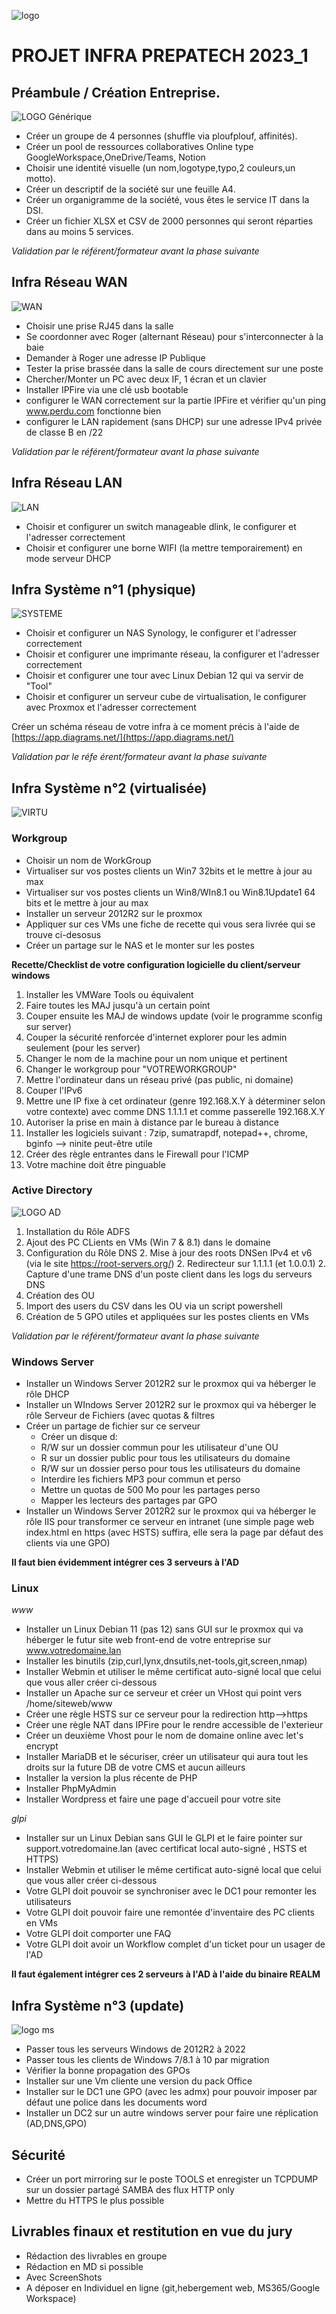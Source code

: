 
![logo](https://visa.cefim.eu/wp-content/uploads/2023/06/LogoCEFIM-hd.png)

# PROJET INFRA PREPATECH 2023_1

## Préambule / Création Entreprise.
![LOGO Générique](https://store-images.s-microsoft.com/image/apps.27845.30be3330-280f-4e8e-ac1d-35f4f8176e71.bee1f510-c788-4634-97f7-1edb3738e3f1.ce090a7e-7c5d-45fa-91b2-c964e56e10d9)

* Créer un groupe de 4 personnes (shuffle via ploufplouf, affinités).
* Créer un pool de ressources collaboratives Online type GoogleWorkspace,OneDrive/Teams, Notion
* Choisir une identité visuelle (un nom,logotype,typo,2 couleurs,un motto).
* Créer un descriptif de la société sur une feuille A4.
* Créer un organigramme de la société, vous êtes le service IT dans la DSI.
* Créer un fichier XLSX et CSV de 2000 personnes qui seront réparties dans au moins 5 services.

*Validation par le référent/formateur avant la phase suivante*

## Infra Réseau WAN

![WAN ](https://www.cloudflare.com/resources/images/slt3lc6tev37/6ARE3uWw7nvYn4VhyNh1Z6/d92a3e1bfa0878adb6c93ac91b12b98f/what_is_WAN_wide_area_network.png)

* Choisir une prise RJ45 dans la salle
* Se coordonner avec Roger (alternant Réseau) pour s'interconnecter à la baie
* Demander à Roger une adresse IP Publique
* Tester la prise brassée dans la salle de cours directement sur une poste
* Chercher/Monter un PC avec deux IF, 1 écran et un clavier
* Installer IPFire via une clé usb bootable
* configurer le WAN correctement sur la partie IPFire et vérifier qu'un ping www.perdu.com fonctionne bien
* configurer le LAN rapidement (sans DHCP) sur une adresse IPv4 privée de classe B en /22

*Validation par le référent/formateur avant la phase suivante*


## Infra Réseau LAN

![LAN](https://1.bp.blogspot.com/-4Om1fcaJZEE/YP7Rtvwxg_I/AAAAAAAADYA/fBPxXW_u44YxZTZtRxI-_nYeESBxOUbkACLcBGAsYHQ/w640-h474/LAN.jpg)

* Choisir et configurer un switch manageable dlink, le configurer et l'adresser correctement
* Choisir et configurer une borne WIFI (la mettre temporairement) en mode serveur DHCP

## Infra Système n°1 (physique)

![SYSTEME](https://p1-ofp.static.pub/medias/bWFzdGVyfHJvb3R8MTE2MDMzfGltYWdlL3BuZ3xoNjEvaGMyLzk0ODkwMjM0MzQ3ODIucG5nfGI3ZWY1MTQ5Mzc1NTY2YmQxNzdkMzhjMzdiNzM5NGIwZWFkNTRhYWNiNGM5MDI4NmRiMTFkM2U0MTNkZTRmN2Y/lenovo-servers-tower-thinksystem-st550-series.png)

* Choisir et configurer un NAS Synology, le configurer et l'adresser correctement
* Choisir et configurer une imprimante réseau, la configurer et l'adresser correctement
* Choisir et configurer une tour avec Linux Debian 12 qui va servir de "Tool"
* Choisir et configurer un serveur cube de virtualisation, le configurer avec Proxmox et l'adresser correctement

Créer un schéma réseau de votre infra à ce moment précis à l'aide de [https://app.diagrams.net/](https://app.diagrams.net/)

*Validation par le réfe
érent/formateur avant la phase suivante*


## Infra Système n°2 (virtualisée)
![VIRTU](https://www.ovhcloud.com/sites/default/files/styles/square_small/public/2020-07/UseCase_What-is-virtualization%402x.png)

### Workgroup
* Choisir un nom de WorkGroup
* Virtualiser sur vos postes clients un Win7 32bits et le mettre à jour au max
* Virtualiser sur vos postes clients un Win8/WIn8.1 ou Win8.1Update1 64 bits et le mettre à jour au max
* Installer un serveur 2012R2 sur le proxmox
* Appliquer sur ces VMs une fiche de recette qui vous sera livrée qui se trouve ci-desosus
* Créer un partage sur le NAS et le monter sur les postes

**Recette/Checklist de votre configuration logicielle du client/serveur windows**

1. Installer les VMWare Tools ou équivalent
1. Faire toutes les MAJ jusqu'à un certain point
1. Couper ensuite les MAJ de windows update (voir le programme sconfig sur server)
1. Couper la sécurité renforcée d'internet explorer pour les admin seulement (pour les server)
1. Changer le nom de la machine pour un nom unique et pertinent
1. Changer le workgroup pour "VOTREWORKGROUP"
1. Mettre l'ordinateur dans un réseau privé (pas public, ni domaine)
1. Couper l'IPv6
1. Mettre une IP fixe à cet ordinateur (genre 192.168.X.Y à déterminer selon votre contexte) avec comme DNS 1.1.1.1 et comme passerelle 192.168.X.Y
1. Autoriser la prise en main à distance par le bureau à distance
1. Installer les logiciels suivant : 7zip, sumatrapdf, notepad++, chrome, bginfo --> ninite peut-être utile
1. Créer des règle entrantes dans le Firewall pour l'ICMP
1. Votre machine doit être pinguable

### Active Directory

![LOGO AD](https://www.outsystems.com/Forge_CW/_image.aspx/Q8LvY--6WakOw9afDCuuGZlRwMsAHVuN679pp-uc0hY=/active-directory-lib-2023-01-04%2000-00-00-2024-02-04%2011-17-32)

1. Installation du Rôle ADFS
1. Ajout des PC CLients en VMs (Win 7 & 8.1) dans le domaine
1. Configuration du Rôle DNS
	2. Mise à jour des roots DNSen IPv4 et v6 (via le site https://root-servers.org/)
	2. Redirecteur sur 1.1.1.1 (et 1.0.0.1)
	2. Capture d'une trame DNS d'un poste client dans les logs du serveurs DNS
1. Création des OU
1. Import des users du CSV dans les OU via un script powershell
1. Création de 5 GPO utiles et appliquées sur les postes clients en VMs 

*Validation par le référent/formateur avant la phase suivante*

### Windows Server
* Installer un Windows Server 2012R2 sur le proxmox qui va héberger le rôle DHCP
* Installer un WIndows Server 2012R2 sur le proxmox qui va héberger le rôle Serveur de Fichiers (avec quotas & filtres
* Créer un partage de fichier sur ce serveur
	* Créer un disque d: 
	* R/W sur un dossier commun pour les utilisateur d'une OU
	* R sur un dossier public pour tous les utilisateurs du domaine
	* R/W sur un dossier perso pour tous les utilisateurs du domaine
	* Interdire les fichiers MP3 pour commun et perso
	* Mettre un quotas de 500 Mo pour les partages perso
	* Mapper les lecteurs des partages par GPO
* Installer un Windows Server 2012R2 sur le proxmox qui va héberger le rôle IIS pour transformer ce serveur en intranet (une simple page web index.html en https (avec HSTS) suffira, elle sera la page par défaut des clients via une GPO)


**Il faut bien évidemment intégrer ces 3 serveurs à l'AD**

### Linux

*www*

* Installer un Linux Debian 11 (pas 12) sans GUI sur le proxmox qui va héberger le futur site web front-end de votre entreprise sur www.votredomaine.lan
* Installer les binutils (zip,curl,lynx,dnsutils,net-tools,git,screen,nmap)
* Installer Webmin et utiliser le même certificat auto-signé local que celui que vous aller créer ci-dessous
* Installer un Apache sur ce serveur et créer un VHost qui point vers /home/siteweb/www
* Créer une règle HSTS sur ce serveur pour la redirection http-->https
* Créer une règle NAT dans IPFire pour le rendre accessible de l'exterieur
* Créer un deuxième Vhost pour le nom de domaine online avec let's encrypt
* Installer MariaDB et le sécuriser, créer un utilisateur qui aura tout les droits sur la future DB de votre CMS et aucun ailleurs
* Installer la version la plus récente de PHP
* Installer PhpMyAdmin
* Installer Wordpress et faire une page d'accueil pour votre site

*glpi*

* Installer sur un Linux Debian sans GUI le GLPI et le faire pointer sur support.votredomaine.lan (avec certificat local auto-signé , HSTS et HTTPS)
* Installer Webmin et utiliser le même certificat auto-signé local que celui que vous aller créer ci-dessous
* Votre GLPI doit pouvoir se synchroniser avec le DC1 pour remonter les utilisateurs
* Votre GLPI doit pouvoir faire une remontée d'inventaire des PC clients en VMs
* Votre GLPI doit comporter une FAQ
* Votre GLPI doit avoir un  Workflow complet d'un ticket pour un usager de l'AD

**Il faut également intégrer ces 2 serveurs à l'AD à l'aide du binaire REALM**


## Infra Système n°3 (update)

![logo ms](https://techcommunity.microsoft.com/t5/image/serverpage/image-id/410966iD6D6E0A3ACDBBB50/image-size/medium?v=v2&px=400)


* Passer tous les serveurs Windows de 2012R2 à 2022
* Passer tous les clients de Windows 7/8.1 à 10 par migration
* Vérifier la bonne propagation des GPOs
* Installer sur une Vm cliente une version du pack Office
* Installer sur le DC1 une GPO (avec les admx) pour pouvoir imposer par défaut une police dans les documents word
* Installer un DC2 sur un autre windows server pour faire  une réplication (AD,DNS,GPO)


## Sécurité

* Créer un port mirroring sur le poste TOOLS et enregister un TCPDUMP sur un dossier partagé SAMBA des flux HTTP only
* Mettre du HTTPS le plus possible

## Livrables finaux et restitution en vue du jury

* Rédaction des livrables en groupe
* Rédaction en MD si possible
* Avec ScreenShots
* A déposer en Individuel en ligne (git,hebergement web, MS365/Google Workspace)
